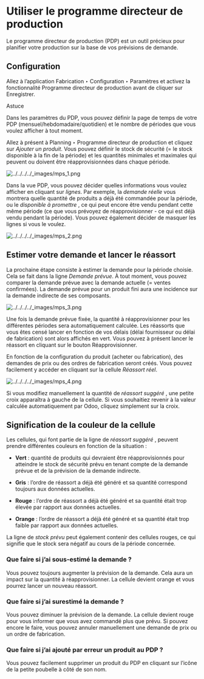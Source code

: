 # Utiliser le programme directeur de production

Le programme directeur de production (PDP) est un outil précieux pour
planifier votre production sur la base de vos prévisions de demande.

## Configuration

Allez à l’application Fabrication ‣ Configuration ‣ Paramètres et activez la
fonctionnalité Programme directeur de production avant de cliquer sur
Enregistrer.

Astuce

Dans les paramètres du PDP, vous pouvez définir la page de temps de votre PDP
(mensuel/hebdomadaire/quotidien) et le nombre de périodes que vous voulez
afficher à tout moment.

Allez à présent à Planning ‣ Programme directeur de production et cliquez sur
_Ajouter un produit_. Vous pouvez définir le stock de sécurité (= le stock
disponible à la fin de la période) et les quantités minimales et maximales qui
peuvent ou doivent être réapprovisionnées dans chaque période.

![../../../../_images/mps_1.png](../../../../_images/mps_1.png)

Dans la vue PDP, vous pouvez décider quelles informations vous voulez afficher
en cliquant sur _lignes_. Par exemple, la _demande réelle_ vous montrera
quelle quantité de produits a déjà été commandée pour la période, ou le
_disponible à promettre_ , ce qui peut encore être vendu pendant cette même
période (ce que vous prévoyez de réapprovisionner - ce qui est déjà vendu
pendant la période). Vous pouvez également décider de masquer les lignes si
vous le voulez.

![../../../../_images/mps_2.png](../../../../_images/mps_2.png)

## Estimer votre demande et lancer le réassort

La prochaine étape consiste à estimer la demande pour la période choisie. Cela
se fait dans la ligne _Demande prévue_. À tout moment, vous pouvez comparer la
demande prévue avec la demande actuelle (= ventes confirmées). La demande
prévue pour un produit fini aura une incidence sur la demande indirecte de ses
composants.

![../../../../_images/mps_3.png](../../../../_images/mps_3.png)

Une fois la demande prévue fixée, la quantité à réapprovisionner pour les
différentes périodes sera automatiquement calculée. Les réassorts que vous
êtes censé lancer en fonction de vos délais (délai fournisseur ou délai de
fabrication) sont alors affichés en vert. Vous pouvez à présent lancer le
réassort en cliquant sur le bouton Réapprovisionner.

En fonction de la configuration du produit (acheter ou fabrication), des
demandes de prix ou des ordres de fabrication seront créés. Vous pouvez
facilement y accéder en cliquant sur la cellule _Réassort réel_.

![../../../../_images/mps_4.png](../../../../_images/mps_4.png)

Si vous modifiez manuellement la quantité de _réassort suggéré_ , une petite
croix apparaîtra à gauche de la cellule. Si vous souhaitiez revenir à la
valeur calculée automatiquement par Odoo, cliquez simplement sur la croix.

## Signification de la couleur de la cellule

Les cellules, qui font partie de la ligne de _réassort suggéré_ , peuvent
prendre différentes couleurs en fonction de la situation :

  * **Vert** : quantité de produits qui devraient être réapprovisionnés pour atteindre le stock de sécurité prévu en tenant compte de la demande prévue et de la prévision de la demande indirecte.

  * **Gris** : l’ordre de réassort a déjà été généré et sa quantité correspond toujours aux données actuelles.

  * **Rouge** : l’ordre de réassort a déjà été généré et sa quantité était trop élevée par rapport aux données actuelles.

  * **Orange** : l’ordre de réassort a déjà été généré et sa quantité était trop faible par rapport aux données actuelles.

La ligne de _stock prévu_ peut également contenir des cellules rouges, ce qui
signifie que le stock sera négatif au cours de la période concernée.

### Que faire si j’ai sous-estimé la demande ?

Vous pouvez toujours augmenter la prévision de la demande. Cela aura un impact
sur la quantité à réapprovisionner. La cellule devient orange et vous pourrez
lancer un nouveau réassort.

### Que faire si j’ai surestimé la demande ?

Vous pouvez diminuer la prévision de la demande. La cellule devient rouge pour
vous informer que vous avez commandé plus que prévu. Si pouvez encore le
faire, vous pouvez annuler manuellement une demande de prix ou un ordre de
fabrication.

### Que faire si j’ai ajouté par erreur un produit au PDP ?

Vous pouvez facilement supprimer un produit du PDP en cliquant sur l’icône de
la petite poubelle à côté de son nom.

